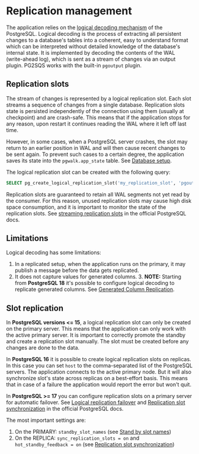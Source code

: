 # Replication management

The application relies on the [logical decoding mechanism](https://www.postgresql.org/docs/current/logicaldecoding-explanation.html) of the PostgreSQL. 
Logical decoding is the process of extracting all persistent changes to a database's tables into a coherent, easy to understand format which can be interpreted without detailed knowledge of the database's internal state.
It is implemented by decoding the contents of the WAL (write-ahead log), which is sent as a stream of changes via an output plugin.
PG2SQS works with the built-in `pgoutput` plugin.

## Replication slots
The stream of changes is represented by a logical replication slot. Each slot streams a sequence of changes from a single database.
Replication slots state is persisted independently of the connection using them (usually at checkpoint) and are crash-safe. 
This means that if the application stops for any reason, upon restart it continues reading the WAL where it left off last time. 

However, in some cases, when a PostgreSQL server crashes, the slot may return to an earlier position in WAL and will then cause recent changes to be sent again.
To prevent such cases to a certain degree, the application saves its state into the `pgwalk.app_state` table. See [Database setup](config.md#database-setup). 

The logical replication slot can be created with the following query:

```sql
SELECT pg_create_logical_replication_slot('my_replication_slot', 'pgoutput');
```

Replication slots are guaranteed to retain all WAL segments not yet read by the consumer. For this reason, unused replication slots may cause high disk space consumption, and it is important to monitor the state of the replication slots. 
See [streaming replication slots](https://www.postgresql.org/docs/current/warm-standby.html#STREAMING-REPLICATION-SLOTS) in the official PostgreSQL docs.


## Limitations

Logical decoding has some limitations:
1. In a replicated setup, when the application runs on the primary, it may publish a message before the data gets replicated.
2. It does not capture values for generated columns. 
   3. **NOTE:** Starting from **PostgreSQL 18** it's possible to configure logical decoding to replicate generated columns. See [Generated Column Replication](https://www.postgresql.org/docs/18/logical-replication-gencols.html). 

## Slot replication

In **PostgreSQL versions <= 15**, a logical replication slot can only be created on the primary server. This means that the application can only work with the active primary server. It is important to correctly promote the standby and create a replication slot manually. The slot must be created before any changes are done to the data.

In **PostgreSQL 16** it is possible to create logical replication slots on replicas. In this case you can set `host` to the comma-separated list of the PostgreSQL servers. The application connects to the active primary node. But it will also synchronize slot's state across replicas on a best-effort basis. This means that in case of a failure the application would report the error but won't quit.

In **PostgreSQL >= 17** you can configure replication slots on a primary server for automatic failover. See [Logical replication failover](https://www.postgresql.org/docs/17/logical-replication-failover.html) and [Replication slot synchronization](https://www.postgresql.org/docs/17/logicaldecoding-explanation.html#LOGICALDECODING-REPLICATION-SLOTS-SYNCHRONIZATION) in the official PostgreSQL docs.   

The most important settings are:
1. On the PRIMARY: `standby_slot_names` (see [Stand by slot names](https://www.postgresql.org/docs/17/runtime-config-replication.html#GUC-STANDBY-SLOT-NAMES))
2. On the REPLICA: `sync_replication_slots = on` and `hot_standby_feedback = on` (see [Replication slot synchronization](https://www.postgresql.org/docs/17/logicaldecoding-explanation.html#LOGICALDECODING-REPLICATION-SLOTS-SYNCHRONIZATION))
